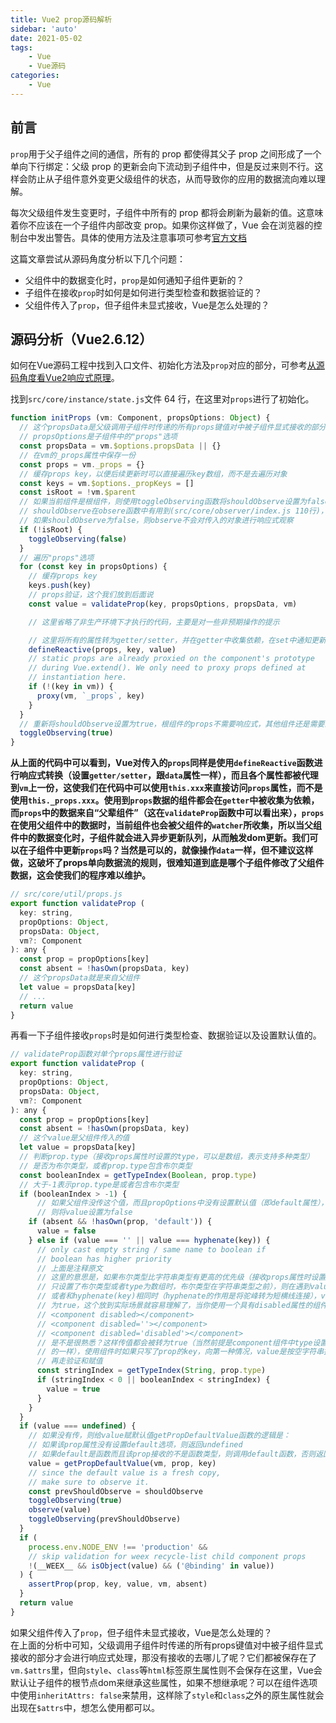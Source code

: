 ```yaml
---
title: Vue2 prop源码解析
sidebar: 'auto'
date: 2021-05-02
tags:
    - Vue
    - Vue源码
categories:
    - Vue
---
```



## 前言
`prop`用于父子组件之间的通信，所有的 prop 都使得其父子 prop 之间形成了一个单向下行绑定：父级 prop 的更新会向下流动到子组件中，但是反过来则不行。这样会防止从子组件意外变更父级组件的状态，从而导致你的应用的数据流向难以理解。  

每次父级组件发生变更时，子组件中所有的 prop 都将会刷新为最新的值。这意味着你不应该在一个子组件内部改变 prop。如果你这样做了，Vue 会在浏览器的控制台中发出警告。具体的使用方法及注意事项可参考[官方文档](https://cn.vuejs.org/v2/guide/components-props.html)  

这篇文章尝试从源码角度分析以下几个问题：
- 父组件中的数据变化时，`prop`是如何通知子组件更新的？
- 子组件在接收`prop`时如何是如何进行类型检查和数据验证的？
- 父组件传入了`prop`，但子组件未显式接收，Vue是怎么处理的？

## 源码分析（Vue2.6.12）
如何在Vue源码工程中找到入口文件、初始化方法及`prop`对应的部分，可参考[从源码角度看Vue2响应式原理](./从源码角度看Vue2响应式原理)。  

找到`src/core/instance/state.js`文件 64 行，在这里对`props`进行了初始化。
```js
function initProps (vm: Component, propsOptions: Object) {
  // 这个propsData是父级调用子组件时传递的所有props键值对中被子组件显式接收的部分
  // propsOptions是子组件中的"props"选项
  const propsData = vm.$options.propsData || {}
  // 在vm的_props属性中保存一份
  const props = vm._props = {}
  // 缓存props key，以便后续更新时可以直接遍历key数组，而不是去遍历对象
  const keys = vm.$options._propKeys = []
  const isRoot = !vm.$parent
  // 如果当前组件是根组件，则使用toggleObserving函数将shouldObserve设置为false
  // shouldObserve在obsere函数中有用到(src/core/observer/index.js 110行)，
  // 如果shouldObserve为false，则observe不会对传入的对象进行响应式观察
  if (!isRoot) {
    toggleObserving(false)
  }
  // 遍历"props"选项
  for (const key in propsOptions) {
    // 缓存props key
    keys.push(key)
    // props验证，这个我们放到后面说
    const value = validateProp(key, propsOptions, propsData, vm)

    // 这里省略了非生产环境下才执行的代码，主要是对一些非预期操作的提示

    // 这里将所有的属性转为getter/setter，并在getter中收集依赖，在set中通知更新，跟data选项最终的操作一样
    defineReactive(props, key, value)
    // static props are already proxied on the component's prototype
    // during Vue.extend(). We only need to proxy props defined at
    // instantiation here.
    if (!(key in vm)) {
      proxy(vm, `_props`, key)
    }
  }
  // 重新将shouldObserve设置为true，根组件的props不需要响应式，其他组件还是需要的
  toggleObserving(true)
}
```

**从上面的代码中可以看到，Vue对传入的`props`同样是使用`defineReactive`函数进行响应式转换（设置`getter/setter`，跟`data`属性一样），而且各个属性都被代理到`vm`上一份，这使我们在代码中可以使用`this.xxx`来直接访问`props`属性，而不是使用`this._props.xxx`。使用到`props`数据的组件都会在`getter`中被收集为依赖，而`props`中的数据来自“父辈组件”（这在`validateProp`函数中可以看出来），`props`在使用父组件中的数据时，当前组件也会被父组件的`watcher`所收集，所以当父组件中的数据变化时，子组件就会进入异步更新队列，从而触发dom更新。我们可以在子组件中更新`props`吗？当然是可以的，就像操作`data`一样，但不建议这样做，这破坏了props单向数据流的规则，很难知道到底是哪个子组件修改了父组件数据，这会使我们的程序难以维护。**
```js
// src/core/util/props.js
export function validateProp (
  key: string,
  propOptions: Object,
  propsData: Object,
  vm?: Component
): any {
  const prop = propOptions[key]
  const absent = !hasOwn(propsData, key)
  // 这个propsData就是来自父组件
  let value = propsData[key]
  // ...
  return value
}
```

再看一下子组件接收`props`时是如何进行类型检查、数据验证以及设置默认值的。
```js
// validateProp函数对单个props属性进行验证
export function validateProp (
  key: string,
  propOptions: Object,
  propsData: Object,
  vm?: Component
): any {
  const prop = propOptions[key]
  const absent = !hasOwn(propsData, key)
  // 这个value是父组件传入的值
  let value = propsData[key]
  // 判断prop.type（接收props属性时设置的type，可以是数组，表示支持多种类型）
  // 是否为布尔类型，或者prop.type包含布尔类型
  const booleanIndex = getTypeIndex(Boolean, prop.type)
  // 大于-1表示prop.type是或者包含布尔类型
  if (booleanIndex > -1) {
      // 如果父组件没传这个值，而且propOptions中没有设置默认值（即default属性），
      // 则将value设置为false
    if (absent && !hasOwn(prop, 'default')) {
      value = false
    } else if (value === '' || value === hyphenate(key)) {
      // only cast empty string / same name to boolean if
      // boolean has higher priority
      // 上面是注释原文
      // 这里的意思是，如果布尔类型比字符串类型有更高的优先级（接收props属性时设置的type，
      // 只设置了布尔类型或者type为数组时，布尔类型在字符串类型之前），则在遇到value是空字符串
      // 或者和hyphenate(key)相同时（hyphenate的作用是将驼峰转为短横线连接），value会被设置
      // 为true，这个放到实际场景就容易理解了，当你使用一个具有disabled属性的组件时：
      // <component disabled></component>
      // <component disabled=''></component>
      // <component disabled='disabled'></component>
      // 是不是很熟悉？这样传值都会被转为true（当然前提是component组件中type设置要和上面说
      // 的一样），使用组件时如果只写了prop的key，向第一种情况，value是按空字符串接收的，然后
      // 再走验证和赋值
      const stringIndex = getTypeIndex(String, prop.type)
      if (stringIndex < 0 || booleanIndex < stringIndex) {
        value = true
      }
    }
  }
  if (value === undefined) {
    // 如果没有传，则给value赋默认值getPropDefaultValue函数的逻辑是：
    // 如果该prop属性没有设置default选项，则返回undefined
    // 如果default是函数而且该prop接收的不是函数类型，则调用default函数，否则返回default的值
    value = getPropDefaultValue(vm, prop, key)
    // since the default value is a fresh copy,
    // make sure to observe it.
    const prevShouldObserve = shouldObserve
    toggleObserving(true)
    observe(value)
    toggleObserving(prevShouldObserve)
  }
  if (
    process.env.NODE_ENV !== 'production' &&
    // skip validation for weex recycle-list child component props
    !(__WEEX__ && isObject(value) && ('@binding' in value))
  ) {
    assertProp(prop, key, value, vm, absent)
  }
  return value
}
```

如果父组件传入了`prop`，但子组件未显式接收，Vue是怎么处理的？  
在上面的分析中可知，父级调用子组件时传递的所有props键值对中被子组件显式接收的部分才会进行响应式处理，那没有接收的去哪儿了呢？它们都被保存在了`vm.$attrs`里，但向`style`、`class`等`html`标签原生属性则不会保存在这里，Vue会默认让子组件的根节点dom来继承这些属性，如果不想继承呢？可以在组件选项中使用`inheritAttrs: false`来禁用，这样除了`style`和`class`之外的原生属性就会出现在`$attrs`中，想怎么使用都可以。
